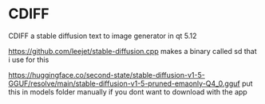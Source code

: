 # CDIFF
CDIFF a stable diffusion text to image generator in qt 5.12


https://github.com/leejet/stable-diffusion.cpp makes a binary called sd that i use for this


https://huggingface.co/second-state/stable-diffusion-v1-5-GGUF/resolve/main/stable-diffusion-v1-5-pruned-emaonly-Q4_0.gguf put this in models folder manually if you dont want to download with the app